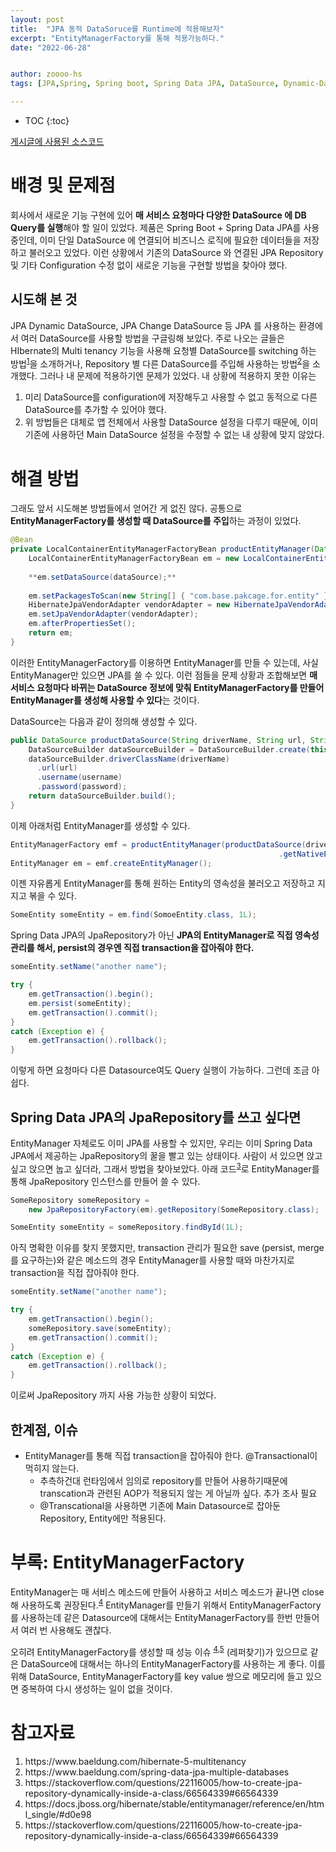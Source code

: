 ```yaml
---
layout: post
title:  "JPA 동적 DataSoruce를 Runtime에 적용해보자"
excerpt: "EntityManagerFactory를 통해 적용가능하다."
date: "2022-06-28"


author: zoooo-hs
tags: [JPA,Spring, Spring boot, Spring Data JPA, DataSource, Dynamic-Datasource, Hibernate, Java]

---
```


* TOC
{:toc}

[게시글에 사용된 소스코드](https://github.com/zoooo-hs/zoooo-hs.github.io-source-codes/tree/main/2022-06-28-jpa-dynamic-datasource)

# 배경 및 문제점

회사에서 새로운 기능 구현에 있어 **매 서비스 요청마다 다양한 DataSource 에 DB Query를 실행**해야 할 일이 있었다. 제품은 Spring Boot + Spring Data JPA를 사용 중인데, 이미 단일 DataSource 에 연결되어 비즈니스 로직에 필요한 데이터들을 저장하고 불러오고 있었다. 이런 상황에서 기존의 DataSource 와 연결된 JPA Repository 및 기타 Configuration 수정 없이 새로운 기능을 구현할 방법을 찾아야 했다.

## 시도해 본 것

JPA Dynamic DataSource, JPA Change DataSource 등 JPA 를 사용하는 환경에서 여러 DataSource를 사용할 방법을 구글링해 보았다. 주로 나오는 글들은 HIbernate의 Multi tenancy 기능을 사용해 요청별 DataSource를 switching 하는 방법<sup>[1](#footnote_1)</sup>을 소개하거나, Repository 별 다른 DataSource를 주입해 사용하는 방법<sup>[2](#footnote_2)</sup>을 소개했다. 그러나 내 문제에 적용하기엔 문제가 있었다. 내 상황에 적용하지 못한 이유는

1. 미리 DataSource를 configuration에 저장해두고 사용할 수 없고 동적으로 다른 DataSource를 추가할 수 있어야 했다.
2. 위 방법들은 대체로 앱 전체에서 사용할 DataSource 설정을 다루기 때문에, 이미 기존에 사용하던 Main DataSource 설정을 수정할 수 없는 내 상황에 맞지 않았다.

# 해결 방법

그래도 앞서 시도해본 방법들에서 얻어간 게 없진 않다. 공통으로 **EntityManagerFactory를 생성할 때 DataSource를 주입**하는 과정이 있었다.

```java
@Bean
private LocalContainerEntityManagerFactoryBean productEntityManager(DataSource dataSource) {
	LocalContainerEntityManagerFactoryBean em = new LocalContainerEntityManagerFactoryBean();
	
	**em.setDataSource(dataSource);**
	
	em.setPackagesToScan(new String[] { "com.base.pakcage.for.entity" });
	HibernateJpaVendorAdapter vendorAdapter = new HibernateJpaVendorAdapter();
	em.setJpaVendorAdapter(vendorAdapter);
	em.afterPropertiesSet();
	return em;
}
```

이러한 EntityManagerFactory를 이용하면 EntityManager를 만들 수 있는데, 사실 EntityManager만 있으면 JPA를 쓸 수 있다. 이런 점들을 문제 상황과 조합해보면 **매 서비스 요청마다 바뀌는 DataSource 정보에 맞춰 EntityManagerFactory를 만들어 EntityManager를 생성해 사용할 수 있다**는 것이다. 

DataSource는 다음과 같이 정의해 생성할 수 있다. 

```java
public DataSource productDataSource(String driverName, String url, String username, String password) {
	DataSourceBuilder dataSourceBuilder = DataSourceBuilder.create(this.getClass().getClassLoader());
	dataSourceBuilder.driverClassName(driverName)
	  .url(url)
	  .username(username)
	  .password(password);
	return dataSourceBuilder.build();
}
```

이제 아래처럼 EntityManager를 생성할 수 있다.

```java
EntityManagerFactory emf = productEntityManager(productDataSource(driverName, url, username, password))
															.getNativeEntityManagerFactory();
EntityManager em = emf.createEntityManager();
```

이젠 자유롭게 EntityManager를 통해 원하는 Entity의 영속성을 불러오고 저장하고 지지고 볶을 수 있다.

```java
SomeEntity someEntity = em.find(SomoeEntity.class, 1L);
```

Spring Data JPA의 JpaRepository가 아닌 **JPA의 EntityManager로 직접 영속성 관리를 해서, persist의 경우엔 직접 transaction을 잡아줘야 한다.**

```java
someEntity.setName("another name");

try {
	em.getTransaction().begin();
	em.persist(someEntity);
	em.getTransaction().commit();
}
catch (Exception e) {
	em.getTransaction().rollback();
}
```

이렇게 하면 요청마다 다른 Datasource여도 Query 실행이 가능하다. 그런데 조금 아쉽다.

## Spring Data JPA의 JpaRepository를 쓰고 싶다면

EntityManager 자체로도 이미 JPA를 사용할 수 있지만, 우리는 이미 Spring Data JPA에서 제공하는 JpaRepository의 꿀을 빨고 있는 상태이다. 사람이 서 있으면 앉고 싶고 앉으면 눕고 싶더라, 그래서 방법을 찾아보았다. 아래 코드<sup>[3](#footnote_3)</sup>로 EntityManager를 통해 JpaRepository 인스턴스를 만들어 쓸 수 있다. 

```java
SomeRepository someRepository = 
	new JpaRepositoryFactory(em).getRepository(SomeRepository.class);

SomeEntity someEntity = someRepository.findById(1L);
```

아직 명확한 이유를 찾지 못했지만, transaction 관리가 필요한 save (persist, merge를 요구하는)와 같은 메소드의 경우 EntityManager를 사용할 때와 마찬가지로 transaction을 직접 잡아줘야 한다.

```java
someEntity.setName("another name");

try {
	em.getTransaction().begin();
	someRepository.save(someEntity);
	em.getTransaction().commit();
}
catch (Exception e) {
	em.getTransaction().rollback();
}
```

이로써 JpaRepository 까지 사용 가능한 상황이 되었다. 

## 한계점, 이슈

- EntityManager를 통해 직접 transaction을 잡아줘야 한다. @Transactional이 먹히지 않는다.
    - 추측하건대 런타임에서 임의로 repository를 만들어 사용하기때문에 transcation과 관련된 AOP가 적용되지 않는 게 아닐까 싶다. 추가 조사 필요
    - @Transcational을 사용하면 기존에 Main Datasource로 잡아둔 Repository, Entity에만 적용된다.

# 부록: EntityManagerFactory

EntityManager는 매 서비스 메소드에 만들어 사용하고 서비스 메소드가 끝나면 close 해 사용하도록 권장된다.<sup>[4](#footnote_4)</sup> EntityManager를 만들기 위해서 EntityManagerFactory를 사용하는데 같은 Datasource에 대해서는 EntityManagerFactory를 한번 만들어서 여러 번 사용해도 괜찮다. 

오히려 EntityManagerFactory를 생성할 때 성능 이슈 <sup>[4](#footnote_4),[5](#footnote_5)</sup> (레퍼찾기)가 있으므로 같은 DataSource에 대해서는 하나의 EntityManagerFactory를 사용하는 게 좋다. 이를 위해 DataSource, EntityManagerFactory를 key value 쌍으로 메모리에 들고 있으면 중복하여 다시 생성하는 일이 없을 것이다.


# 참고자료
<ol>
  <li><a name="footnote_1">https://www.baeldung.com/hibernate-5-multitenancy</a></li>
  <li><a name="footnote_2">https://www.baeldung.com/spring-data-jpa-multiple-databases</a></li>
  <li><a name="footnote_3">https://stackoverflow.com/questions/22116005/how-to-create-jpa-repository-dynamically-inside-a-class/66564339#66564339</a></li>
  <li><a name="footnote_4">https://docs.jboss.org/hibernate/stable/entitymanager/reference/en/html_single/#d0e98</a></li>
  <li><a name="footnote_5">https://stackoverflow.com/questions/22116005/how-to-create-jpa-repository-dynamically-inside-a-class/66564339#66564339</a></li>
</ol>
